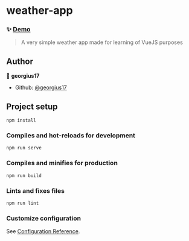 # weather-app

### ✨ [Demo](https://georgius17.github.io/weather-vue/)

> A very simple weather app made for learning of VueJS purposes


## Author

👤 **georgius17**

* Github: [@georgius17](https://github.com/georgius17)



## Project setup
```
npm install
```

### Compiles and hot-reloads for development
```
npm run serve
```

### Compiles and minifies for production
```
npm run build
```

### Lints and fixes files
```
npm run lint
```

### Customize configuration
See [Configuration Reference](https://cli.vuejs.org/config/).
